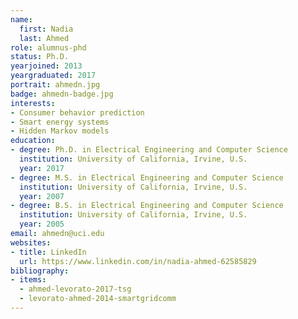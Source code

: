 ```yaml
---
name:
  first: Nadia
  last: Ahmed
role: alumnus-phd
status: Ph.D.
yearjoined: 2013
yeargraduated: 2017
portrait: ahmedn.jpg
badge: ahmedn-badge.jpg
interests:
- Consumer behavior prediction
- Smart energy systems
- Hidden Markov models
education:
- degree: Ph.D. in Electrical Engineering and Computer Science
  institution: University of California, Irvine, U.S.
  year: 2017
- degree: M.S. in Electrical Engineering and Computer Science
  institution: University of California, Irvine, U.S.
  year: 2007
- degree: B.S. in Electrical Engineering and Computer Science
  institution: University of California, Irvine, U.S.
  year: 2005
email: ahmedn@uci.edu
websites:
- title: LinkedIn
  url: https://www.linkedin.com/in/nadia-ahmed-62585829
bibliography:
- items:
  - ahmed-levorato-2017-tsg
  - levorato-ahmed-2014-smartgridcomm
---
```

